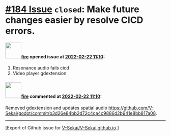 # [\#184 Issue](https://github.com/V-Sekai/V-Sekai.github.io/issues/184) `closed`: Make future changes easier by resolve CICD errors.

#### <img src="https://avatars.githubusercontent.com/u/32321?u=c2e06a3d2b49a467aa907e54aa259516440267cc&v=4" width="50">[fire](https://github.com/fire) opened issue at [2022-02-22 11:10](https://github.com/V-Sekai/V-Sekai.github.io/issues/184):

1. Resonance audio fails cicd
2. Video player gdextension

#### <img src="https://avatars.githubusercontent.com/u/32321?u=c2e06a3d2b49a467aa907e54aa259516440267cc&v=4" width="50">[fire](https://github.com/fire) commented at [2022-02-22 11:10](https://github.com/V-Sekai/V-Sekai.github.io/issues/184#issuecomment-1050183474):

Removed gdextension and updates spatial audio https://github.com/V-Sekai/godot/commit/b3d26e84bb2d72c4ca4c9886d2b941e8bb817a08.


-------------------------------------------------------------------------------



[Export of Github issue for [V-Sekai/V-Sekai.github.io](https://github.com/V-Sekai/V-Sekai.github.io).]

